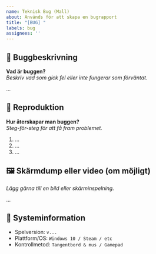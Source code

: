 ```yaml
---
name: Teknisk Bug (Mall)
about: Används för att skapa en bugrapport
title: "[BUG] "
labels: bug
assignees: ''
---
```


## 🐞 Buggbeskrivning
**Vad är buggen?**  
_Beskriv vad som gick fel eller inte fungerar som förväntat._

...

## 🔁 Reproduktion
**Hur återskapar man buggen?**  
_Steg-för-steg för att få fram problemet._

1. ...
2. ...
3. ...

## 🖼️ Skärmdump eller video (om möjligt)
_Lägg gärna till en bild eller skärminspelning._

...

## 🧰 Systeminformation
- Spelversion: `v...`
- Plattform/OS: `Windows 10 / Steam / etc`
- Kontrollmetod: `Tangentbord & mus / Gamepad`

